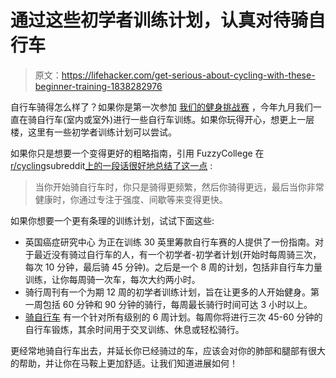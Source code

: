 # 通过这些初学者训练计划，认真对待骑自行车

> 原文：<https://lifehacker.com/get-serious-about-cycling-with-these-beginner-training-1838282976>

自行车骑得怎么样了？如果你是第一次参加 [我们的健身挑战赛](https://lifehacker.com/this-september-lets-ride-our-bikes-1837912381) ，今年九月我们一直在骑自行车(室内或室外)进行一些自行车训练。如果你玩得开心，想更上一层楼，这里有一些初学者训练计划可以尝试。



如果你只是想要一个变得更好的粗略指南，引用 FuzzyCollege 在[r/cycling](http://reddit.com/r/cycling)subreddit[上的一段话很好地总结了这一点](https://www.reddit.com/r/cycling/comments/cs4dfw/how_do_go_from_20kmh_rider_to_2530kmr_rider/excjp48/) :

> 当你开始骑自行车时，你只是骑得更频繁，然后你骑得更远，最后当你非常健康时，你通过专注于强度、间歇等来变得更快。

如果你想要一个更有条理的训练计划，试试下面这些:

*   英国癌症研究中心 为正在训练 30 英里筹款自行车赛的人提供了一份指南。对于最近没有骑过自行车的人，有一个初学者-初学者计划(开始时每周骑三次，每次 10 分钟，最后骑 45 分钟)。之后是一个 8 周的计划，包括非自行车力量训练，让你每周骑一次车，每次大约两小时。
*   骑行周刊有一个为期 12 周的初学者训练计划，旨在让更多的人开始健身。第一周包括 60 分钟和 90 分钟的骑行，每周最长骑行时间可达 3 小时以上。
*   [骑自行车](https://www.bicycling.com/training/a20024513/training-plan/) 有一个针对所有级别的 6 周计划。每周你将进行三次 45-60 分钟的自行车锻炼，其余时间用于交叉训练、休息或轻松骑行。

更经常地骑自行车出去，并延长你已经骑过的车，应该会对你的肺部和腿部有很大的帮助，并让你在马鞍上更加舒适。让我们知道进展如何！